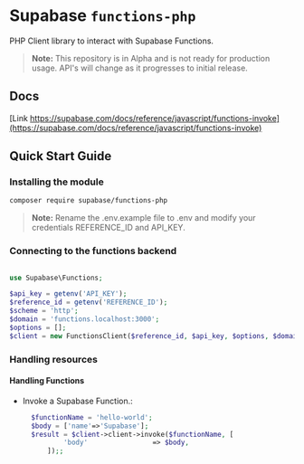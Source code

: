 # Supabase `functions-php`

PHP Client library to interact with Supabase Functions.

> **Note:** This repository is in Alpha and is not ready for production usage. API's will change as it progresses to initial release.


## Docs
[Link https://supabase.com/docs/reference/javascript/functions-invoke](https://supabase.com/docs/reference/javascript/functions-invoke)

## Quick Start Guide

### Installing the module

```bash
composer require supabase/functions-php
```
> **Note:** Rename the .env.example file to .env and modify your credentials REFERENCE_ID and API_KEY.

### Connecting to the functions backend

```php

use Supabase\Functions;

$api_key = getenv('API_KEY');
$reference_id = getenv('REFERENCE_ID');
$scheme = 'http';
$domain = 'functions.localhost:3000';
$options = [];
$client = new FunctionsClient($reference_id, $api_key, $options, $domain, $scheme);
```

### Handling resources

#### Handling Functions

- Invoke a Supabase Function.:

  ```php
    $functionName = 'hello-world';
    $body = ['name'=>'Supabase'];
    $result = $client->client->invoke($functionName, [
            'body'                => $body,
        ]);;
  ```



